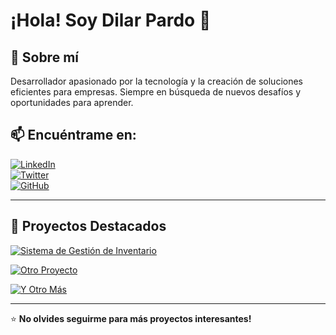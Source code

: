 # ¡Hola! Soy Dilar Pardo 👋

## 🚀 Sobre mí
Desarrollador apasionado por la tecnología y la creación de soluciones eficientes para empresas. Siempre en búsqueda de nuevos desafíos y oportunidades para aprender.

## 📫 Encuéntrame en:

[![LinkedIn](https://img.shields.io/badge/LinkedIn-0077B5?style=for-the-badge&logo=linkedin&logoColor=white)](#)  
[![Twitter](https://img.shields.io/badge/Twitter-1DA1F2?style=for-the-badge&logo=twitter&logoColor=white)](#)  
[![GitHub](https://img.shields.io/badge/GitHub-181717?style=for-the-badge&logo=github&logoColor=white)](https://github.com/DilarPardo)  

---

## 📌 Proyectos Destacados

[![Sistema de Gestión de Inventario](https://github-readme-stats.vercel.app/api/pin/?username=DilarPardo&repo=Sistema-Gestion-Inventario&theme=dark)](https://github.com/DilarPardo/Sistema-Gestion-Inventario)

[![Otro Proyecto](https://github-readme-stats.vercel.app/api/pin/?username=DilarPardo&repo=Otro-Proyecto&theme=dark)](https://github.com/DilarPardo/Otro-Proyecto)

[![Y Otro Más](https://github-readme-stats.vercel.app/api/pin/?username=DilarPardo&repo=Y-Otro-Mas&theme=dark)](https://github.com/DilarPardo/Y-Otro-Mas)

---
⭐ **No olvides seguirme para más proyectos interesantes!**
